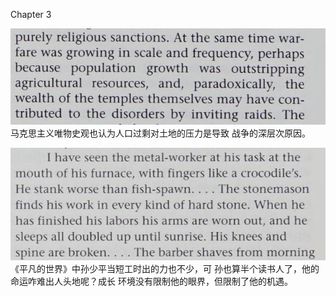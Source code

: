Chapter 3

![](Feishu20221021-094522.jpeg)
马克思主义唯物史观也认为人口过剩对土地的压力是导致
战争的深层次原因。

![](screenshot-20221021-101612.png)
《平凡的世界》中孙少平当短工时出的力也不少，可
孙也算半个读书人了，他的命运咋难出人头地呢？成长
环境没有限制他的眼界，但限制了他的机遇。